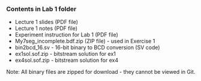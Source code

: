 ### Contents in Lab 1 folder

* Lecture 1 slides (PDF file)
* Lecture 1 notes (PDF file)
* Experiment instruction for Lab 1 (PDF file)
* My7seg_incomplete.bdf.zip (ZIP file) - used in Exercise 1
* bin2bcd_16.sv - 16-bit binary to BCD conversion (SV code)
* ex1sol.sof.zip - bitstream solution for ex1
* ex4sol.sof.zip - bitstream solution for ex4

Note: All binary files are zipped for download - they cannot be viewed in Git.
